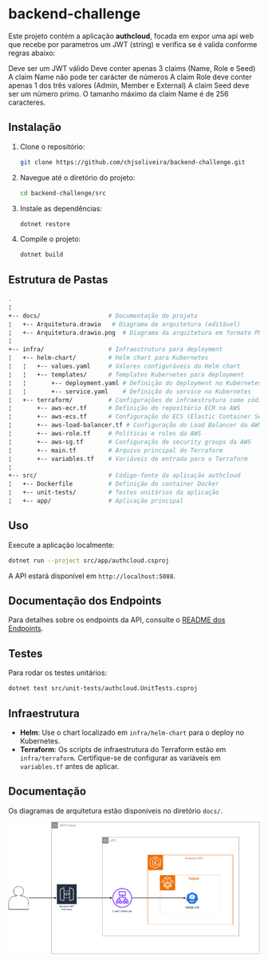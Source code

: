 ﻿# backend-challenge

Este projeto contém a aplicação **authcloud**, focada em expor uma api web que recebe por parametros um JWT (string) e verifica se é valida conforme regras abaixo:

Deve ser um JWT válido
Deve conter apenas 3 claims (Name, Role e Seed)
A claim Name não pode ter carácter de números
A claim Role deve conter apenas 1 dos três valores (Admin, Member e External)
A claim Seed deve ser um número primo.
O tamanho máximo da claim Name é de 256 caracteres.

## Instalação

1. Clone o repositório:
   ```bash
   git clone https://github.com/chjsoliveira/backend-challenge.git
   ```

2. Navegue até o diretório do projeto:
   ```bash
   cd backend-challenge/src
   ```

3. Instale as dependências:
   ```bash
   dotnet restore
   ```

4. Compile o projeto:
   ```bash
   dotnet build
   ```

## Estrutura de Pastas

```bash
.
¦
+-- docs/                   # Documentação do projeto
¦   +-- Arquitetura.drawio   # Diagrama de arquitetura (editável)
¦   +-- Arquitetura.drawio.png  # Diagrama da arquitetura em formato PNG
¦
+-- infra/                  # Infraestrutura para deployment
¦   +-- helm-chart/         # Helm chart para Kubernetes
¦   ¦   +-- values.yaml     # Valores configuráveis do Helm chart
¦   ¦   +-- templates/      # Templates Kubernetes para deployment
¦   ¦       +-- deployment.yaml # Definição do deployment no Kubernetes
¦   ¦       +-- service.yaml    # Definição do service no Kubernetes
¦   +-- terraform/          # Configurações de infraestrutura como código (IaC) usando Terraform
¦       +-- aws-ecr.tf      # Definição do repositório ECR na AWS
¦       +-- aws-ecs.tf      # Configuração do ECS (Elastic Container Service)
¦       +-- aws-load-balancer.tf # Configuração do Load Balancer da AWS
¦       +-- aws-role.tf     # Políticas e roles da AWS
¦       +-- aws-sg.tf       # Configuração de security groups da AWS
¦       +-- main.tf         # Arquivo principal do Terraform
¦       +-- variables.tf    # Variáveis de entrada para o Terraform
¦
+-- src/                    # Código-fonte da aplicação authcloud
¦   +-- Dockerfile          # Definição do container Docker
¦   +-- unit-tests/         # Testes unitários da aplicação
¦   +-- app/                # Aplicação principal

```

## Uso

Execute a aplicação localmente:

```bash
dotnet run --project src/app/authcloud.csproj
```

A API estará disponível em `http://localhost:5088`.

## Documentação dos Endpoints

Para detalhes sobre os endpoints da API, consulte o [README dos Endpoints](docs/endpoints.md).

## Testes

Para rodar os testes unitários:

```bash
dotnet test src/unit-tests/authcloud.UnitTests.csproj
```

## Infraestrutura

- **Helm**: Use o chart localizado em `infra/helm-chart` para o deploy no Kubernetes.
- **Terraform**: Os scripts de infraestrutura do Terraform estão em `infra/terraform`. Certifique-se de configurar as variáveis em `variables.tf` antes de aplicar.

## Documentação

Os diagramas de arquitetura estão disponíveis no diretório `docs/`.

![Diagrama do Sistema](docs/Arquitetura.drawio.png)
